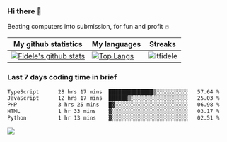 ### Hi there 👋
<p>Beating computers into submission, for fun and profit 🔥</p>

|My github statistics|My languages|Streaks|
|-|-|-|
|[![Fidele's github stats](https://github-readme-stats.vercel.app/api?username=itfidele&count_private=true&show_icons=true&theme=dark&hide_title=true)](https://github.com/itfidele)|[![Top Langs](https://github-readme-stats.vercel.app/api/top-langs/?username=itfidele&show_icons=true&langs_count=8&theme=dark&layout=compact&hide_title=true)](https://github.com/itfidele)|![itfidele](https://github-readme-streak-stats.herokuapp.com/?user=itfidele&theme=dark)

### Last 7 days coding time in brief
<!--START_SECTION:waka-->

```txt
TypeScript      28 hrs 17 mins  ██████████████▒░░░░░░░░░░   57.64 %
JavaScript      12 hrs 17 mins  ██████▒░░░░░░░░░░░░░░░░░░   25.03 %
PHP             3 hrs 25 mins   █▓░░░░░░░░░░░░░░░░░░░░░░░   06.98 %
HTML            1 hr 33 mins    ▓░░░░░░░░░░░░░░░░░░░░░░░░   03.17 %
Python          1 hr 13 mins    ▓░░░░░░░░░░░░░░░░░░░░░░░░   02.51 %
```

<!--END_SECTION:waka-->

![](https://komarev.com/ghpvc/?username=itfidele)
